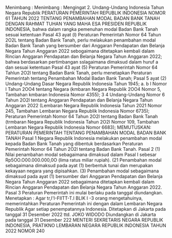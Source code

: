  Menimbang :
Menimbang :
 Mengingat 2. Undang-Undang Indonesia Tahun Negara Republik PERATURAN PEMERINTAH REPUBLIK INDONESIA NOMOR 61 TAHUN 2022 TENTANG PENAMBAHAN MODAL BADAN BANK TANAH
DENGAN RAHMAT TUHAN YANG MAHA ESA PRESIDEN REPUBLIK INDONESIA, bahwa dalam rangka pemenuhan modal Badan Bank Tanah sesuai ketentuan Pasal 43 ayat (l) Peraturan Pemerintah Nomor 64 Tahun 2O2L tentang Badan Bank Tanah, perlu melakukan penambahan modal Badan Bank Tanah yang bersumber dari Anggaran Pendapatan dan Belanja Negara Tahun Anggaran 2022 sebogaimana ditetapkan kembali dalam Rincian Anggaran Pendapatan dan Belanja Negara Tahun Anggaran 2022; bahwa berdasarkan pertimbangan sslagaimana dimaksud dalam huruf a dan sesuai ketentuan Pasal 43 ayat (5) Peraturan Pemerintah Nomor 64 Tahlun 2O2l tentang Badan Bank Tanah, perlu menetapkan Peraturan Pemerintah tentang Penambahan Modal Badan Bank Tanah; Pasal 5 ayat (2) Undang-Undang Dasar Negara Republik Indonesia Tahun 1945;
a. b I Nomor I Tahun 2OO4 tentang Negara (kmbaran Negara Republik 2OO4 Nomor 5, Tambahan kmbaran Indonesia Nomor 4355); 3 4 Undang-Undang Nomor 6 Tahun 2O2l tentang Anggaran Pendapatan dan Belanja Negara Tahun Anggaran 2022 (Lembaran Negara Republik Indonesia Tahun 2021 Nomor 245, Tambahan Lembaran Negara Republik Indonesia Nomor 6735); Peraturan Pemerintah Nomor 64 Tahun 2O2l tentang Badan Bank Tanah (trmbaran Negara Republik Indonesia Tahun 2O2l Nomor 109, Tambahan Lembaran Negara Republik Indonesia Nomor 6683);
MEMUTUSKAN:
 PERATURAN PEMERINTAH TENTANG PENAMBAHAN MODAL BADAN BANK TANAH
Pasal 1
Negara Republik Indonesia melakukan penambahan modal kepada Badan Bank Tanah yang dibentuk berdasarkan Peraturan Pemerintah Nomor 64 Tahun 2O2l tentang Badan Bank Tanah. Pasal 2 (1) Nilai penambahan modal sebagaimana dimaksud dalam Pasal I sebesar Rp5OO.O00.000.000,0O (lima ratus miliar rupiah). (21 Penambahan modal sebagaimana dimaksud pada ayat (1) berbentuk tunai dan merupakan kekayaan negara yang dipisahkan. (3) Penambahan modal sebagaimana dimaksud pada ayat (1) bersumber dari Anggaran Pendapatan dan Belanja Negara Tahun Anggaran 2022 sebagaimana ditetapkan kembali dalam Rincian Anggaran Pendapatan dan Belanja Negara Tahun Anggaran 2022. Pasal 3 Peraturan Pemerintah ini mulai berlaku pada tanggal diundangkan. Menetapkan : Agar tr,I'I-FIITT-T.I BLIK I -3 orang mengetahuinya, memerintahkan Peraturan Pemerintah ini dengan dalam Lembaran Negara Republik Agar setiap penempatannya Indonesia. Ditetapkan di Jakarta pada tanggal 31 Desember 2022 ttd. JOKO WIDODO Diundangkan di Jakarta pada tanggal 31 Desember 222 MENTERI SEKRETARIS NEGARA REPUBLIK INDONESIA, PRATIKNO LEMBARAN NEGARA REPUBLIK INDONESIA TAHUN 2022 NOMOR 240
